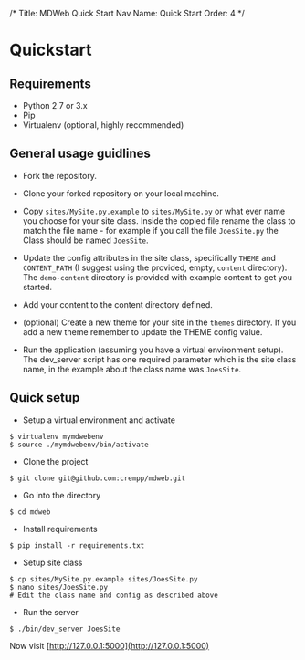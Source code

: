 /*
Title: MDWeb Quick Start
Nav Name: Quick Start
Order: 4
*/

# Quickstart

## Requirements
* Python 2.7 or 3.x
* Pip
* Virtualenv (optional, highly recommended)


## General usage guidlines

* Fork the repository.

* Clone your forked repository on your local machine.

* Copy `sites/MySite.py.example` to `sites/MySite.py` or what ever name you 
  choose for your site class. Inside the copied file rename the class to match
  the file name - for example if you call the file `JoesSite.py` the Class
  should be named `JoesSite`.
  
* Update the config attributes in the site class, specifically `THEME` and 
  `CONTENT_PATH` (I suggest using the provided, empty, `content` directory).
  The `demo-content` directory is provided with example content to get you 
  started. 
  
* Add your content to the content directory defined.

* (optional) Create a new theme for your site in the `themes` directory. If 
  you add a new theme remember to update the THEME config value.

* Run the application (assuming you have a virtual environment setup). The
  dev_server script has one required parameter which is the site class name,
  in the example about the class name was `JoesSite`.


## Quick setup
* Setup a virtual environment and activate
```
$ virtualenv mymdwebenv
$ source ./mymdwebenv/bin/activate
```
* Clone the project
```
$ git clone git@github.com:crempp/mdweb.git
```
* Go into the directory
```
$ cd mdweb
```
* Install requirements
```
$ pip install -r requirements.txt
```
* Setup site class
```
$ cp sites/MySite.py.example sites/JoesSite.py
$ nano sites/JoesSite.py
# Edit the class name and config as described above
```
* Run the server
```
$ ./bin/dev_server JoesSite
```

Now visit [http://127.0.0.1:5000](http://127.0.0.1:5000)
